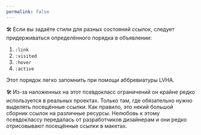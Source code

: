 ```yaml
---
permalink: false
---
```


🛠 Если вы задаёте стили для разных состояний ссылок, следует придерживаться определённого порядка в объявлении:

1. `:link`
1. `:visited`
1. `:hover`
1. `:active`

Этот порядок легко запомнить при помощи аббревиатуры LVHA.

🛠 Из-за наложенных на этот псевдокласс ограничений он крайне редко используется в реальных проектах. Только там, где обязательно нужно выделять посещённые ссылки. Как правило, это некий большой сборник ссылок на различные ресурсы. Нелюбовь к этому псевдоклассу передалась от разработчиков дизайнерам и они редко отрисовывают посещённые ссылки в макетах.
